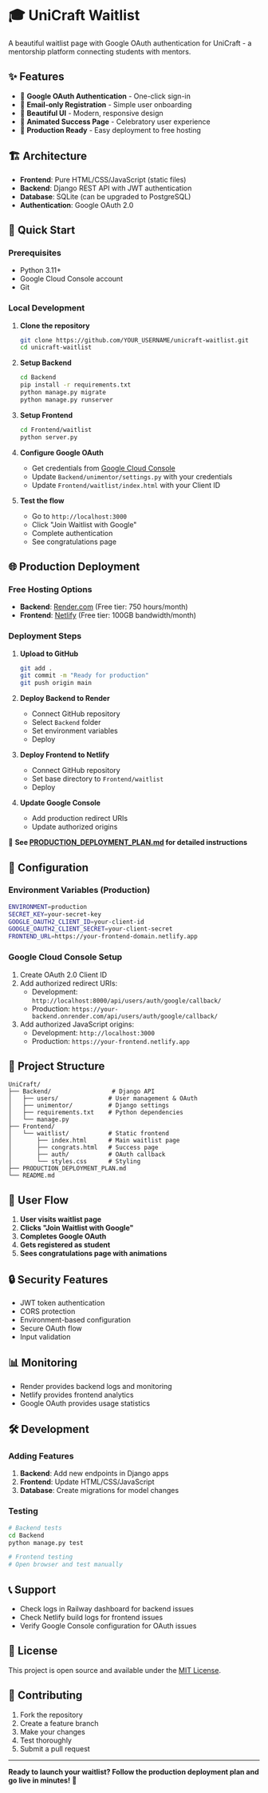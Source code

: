 # 🎓 UniCraft Waitlist

A beautiful waitlist page with Google OAuth authentication for UniCraft - a mentorship platform connecting students with mentors.

## ✨ Features

- 🔐 **Google OAuth Authentication** - One-click sign-in
- 📧 **Email-only Registration** - Simple user onboarding
- 🎨 **Beautiful UI** - Modern, responsive design
- 🎉 **Animated Success Page** - Celebratory user experience
- 🚀 **Production Ready** - Easy deployment to free hosting

## 🏗️ Architecture

- **Frontend**: Pure HTML/CSS/JavaScript (static files)
- **Backend**: Django REST API with JWT authentication
- **Database**: SQLite (can be upgraded to PostgreSQL)
- **Authentication**: Google OAuth 2.0

## 🚀 Quick Start

### Prerequisites
- Python 3.11+
- Google Cloud Console account
- Git

### Local Development

1. **Clone the repository**
   ```bash
   git clone https://github.com/YOUR_USERNAME/unicraft-waitlist.git
   cd unicraft-waitlist
   ```

2. **Setup Backend**
   ```bash
   cd Backend
   pip install -r requirements.txt
   python manage.py migrate
   python manage.py runserver
   ```

3. **Setup Frontend**
   ```bash
   cd Frontend/waitlist
   python server.py
   ```

4. **Configure Google OAuth**
   - Get credentials from [Google Cloud Console](https://console.cloud.google.com/)
   - Update `Backend/unimentor/settings.py` with your credentials
   - Update `Frontend/waitlist/index.html` with your Client ID

5. **Test the flow**
   - Go to `http://localhost:3000`
   - Click "Join Waitlist with Google"
   - Complete authentication
   - See congratulations page

## 🌐 Production Deployment

### Free Hosting Options

- **Backend**: [Render.com](https://render.com) (Free tier: 750 hours/month)
- **Frontend**: [Netlify](https://netlify.com) (Free tier: 100GB bandwidth/month)

### Deployment Steps

1. **Upload to GitHub**
   ```bash
   git add .
   git commit -m "Ready for production"
   git push origin main
   ```

2. **Deploy Backend to Render**
   - Connect GitHub repository
   - Select `Backend` folder
   - Set environment variables
   - Deploy

3. **Deploy Frontend to Netlify**
   - Connect GitHub repository
   - Set base directory to `Frontend/waitlist`
   - Deploy

4. **Update Google Console**
   - Add production redirect URIs
   - Update authorized origins

📖 **See [PRODUCTION_DEPLOYMENT_PLAN.md](PRODUCTION_DEPLOYMENT_PLAN.md) for detailed instructions**

## 🔧 Configuration

### Environment Variables (Production)

```bash
ENVIRONMENT=production
SECRET_KEY=your-secret-key
GOOGLE_OAUTH2_CLIENT_ID=your-client-id
GOOGLE_OAUTH2_CLIENT_SECRET=your-client-secret
FRONTEND_URL=https://your-frontend-domain.netlify.app
```

### Google Cloud Console Setup

1. Create OAuth 2.0 Client ID
2. Add authorized redirect URIs:
   - Development: `http://localhost:8000/api/users/auth/google/callback/`
   - Production: `https://your-backend.onrender.com/api/users/auth/google/callback/`
3. Add authorized JavaScript origins:
   - Development: `http://localhost:3000`
   - Production: `https://your-frontend.netlify.app`

## 📁 Project Structure

```
UniCraft/
├── Backend/                 # Django API
│   ├── users/              # User management & OAuth
│   ├── unimentor/          # Django settings
│   ├── requirements.txt    # Python dependencies
│   └── manage.py
├── Frontend/
│   └── waitlist/           # Static frontend
│       ├── index.html      # Main waitlist page
│       ├── congrats.html   # Success page
│       ├── auth/           # OAuth callback
│       └── styles.css      # Styling
├── PRODUCTION_DEPLOYMENT_PLAN.md
└── README.md
```

## 🎯 User Flow

1. **User visits waitlist page**
2. **Clicks "Join Waitlist with Google"**
3. **Completes Google OAuth**
4. **Gets registered as student**
5. **Sees congratulations page with animations**

## 🔒 Security Features

- JWT token authentication
- CORS protection
- Environment-based configuration
- Secure OAuth flow
- Input validation

## 📊 Monitoring

- Render provides backend logs and monitoring
- Netlify provides frontend analytics
- Google OAuth provides usage statistics

## 🛠️ Development

### Adding Features

1. **Backend**: Add new endpoints in Django apps
2. **Frontend**: Update HTML/CSS/JavaScript
3. **Database**: Create migrations for model changes

### Testing

```bash
# Backend tests
cd Backend
python manage.py test

# Frontend testing
# Open browser and test manually
```

## 📞 Support

- Check logs in Railway dashboard for backend issues
- Check Netlify build logs for frontend issues
- Verify Google Console configuration for OAuth issues

## 📄 License

This project is open source and available under the [MIT License](LICENSE).

## 🤝 Contributing

1. Fork the repository
2. Create a feature branch
3. Make your changes
4. Test thoroughly
5. Submit a pull request

---

**Ready to launch your waitlist? Follow the production deployment plan and go live in minutes!** 🚀
